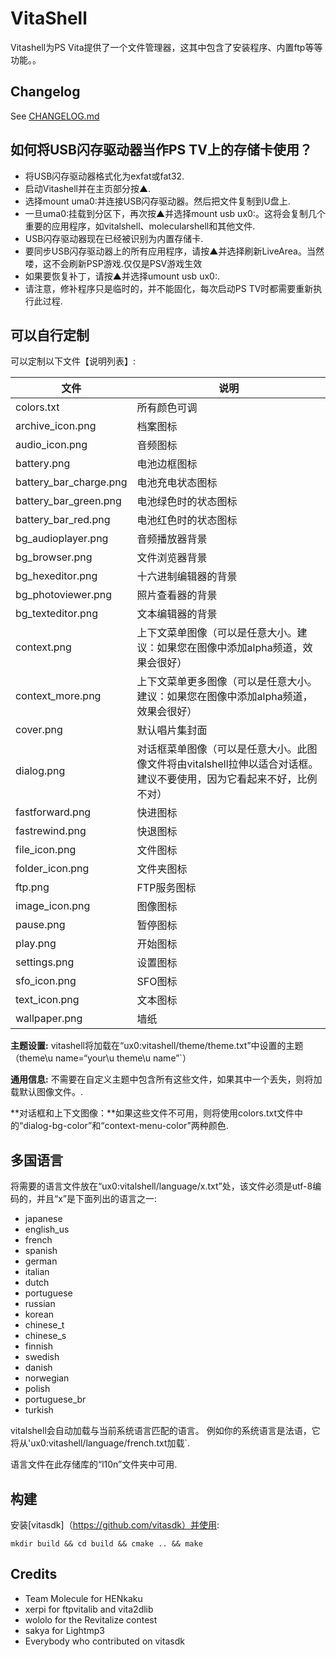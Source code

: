 # VitaShell

Vitashell为PS Vita提供了一个文件管理器，这其中包含了安装程序、内置ftp等等功能。。

## Changelog
See [CHANGELOG.md](CHANGELOG.md)

## 如何将USB闪存驱动器当作PS TV上的存储卡使用？
- 将USB闪存驱动器格式化为exfat或fat32.
- 启动Vitashell并在主页部分按▲.
- 选择mount uma0:并连接USB闪存驱动器。然后把文件复制到U盘上.
- 一旦uma0:挂载到分区下，再次按▲并选择mount usb ux0:。这将会复制几个重要的应用程序，如vitalshell、molecularshell和其他文件.
- USB闪存驱动器现在已经被识别为内置存储卡.
- 要同步USB闪存驱动器上的所有应用程序，请按▲并选择刷新LiveArea。当然喽，这不会刷新PSP游戏.仅仅是PSV游戏生效
- 如果要恢复补丁，请按▲并选择umount usb ux0:.
- 请注意，修补程序只是临时的，并不能固化，每次启动PS TV时都需要重新执行此过程.

## 可以自行定制
可以定制以下文件【说明列表】:

| 文件                   | 说明                        |
| ---------------------- | --------------------------- |
| colors.txt             | 所有颜色可调             
| archive_icon.png       | 档案图标                 
| audio_icon.png         | 音频图标                 
| battery.png            | 电池边框图标             
| battery_bar_charge.png | 电池充电状态图标          
| battery_bar_green.png  | 电池绿色时的状态图标       
| battery_bar_red.png    | 电池红色时的状态图标           
| bg_audioplayer.png     | 音频播放器背景                
| bg_browser.png         | 文件浏览器背景                
| bg_hexeditor.png       | 十六进制编辑器的背景          
| bg_photoviewer.png     | 照片查看器的背景             
| bg_texteditor.png      | 文本编辑器的背景  
| context.png            | 上下文菜单图像（可以是任意大小。建议：如果您在图像中添加alpha频道，效果会很好）
| context_more.png       | 上下文菜单更多图像（可以是任意大小。建议：如果您在图像中添加alpha频道，效果会很好）
| cover.png              | 默认唱片集封面         
| dialog.png             | 对话框菜单图像（可以是任意大小。此图像文件将由vitalshell拉伸以适合对话框。建议不要使用，因为它看起来不好，比例不对）
| fastforward.png        | 快进图标            
| fastrewind.png         | 快退图标             
| file_icon.png          | 文件图标                   
| folder_icon.png        | 文件夹图标                 
| ftp.png                | FTP服务图标                    
| image_icon.png         | 图像图标                  
| pause.png              | 暂停图标                  
| play.png               | 开始图标                   
| settings.png           | 设置图标               
| sfo_icon.png           | SFO图标                    
| text_icon.png          | 文本图标                   
| wallpaper.png          | 墙纸                   

**主题设置:** vitashell将加载在“ux0:vitashell/theme/theme.txt”中设置的主题（theme\u name=“your\u theme\u name”`）

**通用信息:** 不需要在自定义主题中包含所有这些文件，如果其中一个丢失，则将加载默认图像文件。.

**对话框和上下文图像：**如果这些文件不可用，则将使用colors.txt文件中的“dialog-bg-color”和“context-menu-color”两种颜色.

## 多国语言
将需要的语言文件放在“ux0:vitalshell/language/x.txt”处，该文件必须是utf-8编码的，并且“x”是下面列出的语言之一:

- japanese
- english_us
- french
- spanish
- german
- italian
- dutch
- portuguese
- russian
- korean
- chinese_t
- chinese_s
- finnish
- swedish
- danish
- norwegian
- polish
- portuguese_br
- turkish

vitalshell会自动加载与当前系统语言匹配的语言。
例如你的系统语言是法语，它将从'ux0:vitashell/language/french.txt加载`.

语言文件在此存储库的“l10n”文件夹中可用.

## 构建
安装[vitasdk]（https://github.com/vitasdk）并使用:

```
mkdir build && cd build && cmake .. && make
```

## Credits
* Team Molecule for HENkaku
* xerpi for ftpvitalib and vita2dlib
* wololo for the Revitalize contest
* sakya for Lightmp3
* Everybody who contributed on vitasdk
